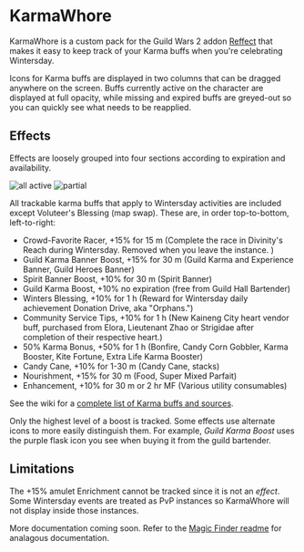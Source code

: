 # KarmaWhore

KarmaWhore is a custom pack for the Guild Wars 2 addon [Reffect](https://github.com/Zerthox/gw2-reffect/) that makes it easy to keep track of your Karma buffs when you're celebrating Wintersday.

Icons for Karma buffs are displayed in two columns that can be dragged anywhere on the screen. Buffs currently active on the character are displayed at full opacity, while missing and expired buffs are greyed-out so you can quickly see what needs to be reapplied.

## Effects
Effects are loosely grouped into four sections according to expiration and availability.

![all active](https://github.com/user-attachments/assets/926fdd2d-9967-4304-9f25-51a1a7e604f2)
![partial](https://github.com/user-attachments/assets/8366c8b2-a8de-4b76-bb1e-0b6d39761bba)

All trackable karma buffs that apply to Wintersday activities are included except Voluteer's Blessing (map swap). These are, in order top-to-bottom, left-to-right:
* Crowd-Favorite Racer, +15% for 15 m (Complete the race in Divinity's Reach during Wintersday. Removed when you leave the instance. )
* Guild Karma Banner Boost, +15% for 30 m (Guild Karma and Experience Banner, Guild Heroes Banner)
* Spirit Banner Boost, +10% for 30 m (Spirit Banner)
* Guild Karma Boost, +10% no expiration (free from Guild Hall Bartender)
* Winters Blessing, +10% for 1 h (Reward for Wintersday daily achievement Donation Drive, aka "Orphans.")
* Community Service Tips, +10% for 1 h (New Kaineng City heart vendor buff, purchased from Elora, Lieutenant Zhao or Strigidae after completion of their respective heart.)
* 50% Karma Bonus, +50% for 1 h (Bonfire, Candy Corn Gobbler, Karma Booster, Kite Fortune, Extra Life Karma Booster)
* Candy Cane, +10% for 1-30 m (Candy Cane, stacks)
* Nourishment, +15% for 30 m (Food, Super Mixed Parfait)
* Enhancement, +10% for 30 m or 2 hr MF (Various utility consumables)

See the wiki for a [complete list of Karma buffs and sources](https://wiki.guildwars2.com/wiki/Karma#Modifiers). 

Only the highest level of a boost is tracked. Some effects use alternate icons to more easily distinguish them. For example, _Guild Karma Boost_ uses the purple flask icon you see when buying it from the guild bartender.

## Limitations
The +15% amulet Enrichment cannot be tracked since it is not an _effect_. Some Wintersday events are treated as PvP instances so KarmaWhore will not display inside those instances.

More documentation coming soon. Refer to the [Magic Finder readme](https://github.com/DominantNostril/MagicFinder) for analagous documentation.
